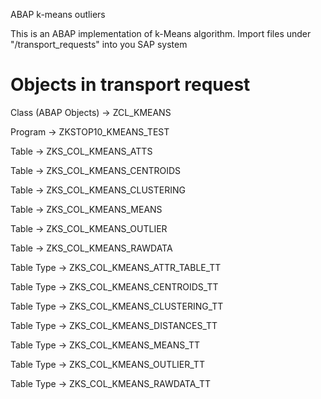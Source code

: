 ABAP k-means outliers

This is an ABAP implementation of k-Means algorithm. Import files under "/transport_requests" into you SAP system

Objects in transport request
============================
Class (ABAP Objects) -> ZCL_KMEANS

Program	-> ZKSTOP10_KMEANS_TEST

Table -> ZKS_COL_KMEANS_ATTS

Table	-> ZKS_COL_KMEANS_CENTROIDS

Table	-> ZKS_COL_KMEANS_CLUSTERING

Table	-> ZKS_COL_KMEANS_MEANS

Table	-> ZKS_COL_KMEANS_OUTLIER

Table	-> ZKS_COL_KMEANS_RAWDATA

Table Type	-> ZKS_COL_KMEANS_ATTR_TABLE_TT

Table Type	-> ZKS_COL_KMEANS_CENTROIDS_TT

Table Type	-> ZKS_COL_KMEANS_CLUSTERING_TT

Table Type	-> ZKS_COL_KMEANS_DISTANCES_TT

Table Type	-> ZKS_COL_KMEANS_MEANS_TT

Table Type	-> ZKS_COL_KMEANS_OUTLIER_TT

Table Type	-> ZKS_COL_KMEANS_RAWDATA_TT
